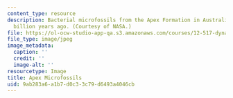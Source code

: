 ```yaml
---
content_type: resource
description: Bacterial microfossils from the Apex Formation in Australia, dated 3.5
  billion years ago. (Courtesy of NASA.)
file: https://ol-ocw-studio-app-qa.s3.amazonaws.com/courses/12-517-dynamics-of-complex-systems-biological-and-environmental-coevolution-preceding-the-cambrian-explosion-spring-2005/9ab283a6a1b7d0c33c79d6493a4046cb_chp_microfossils.jpg
file_type: image/jpeg
image_metadata:
  caption: ''
  credit: ''
  image-alt: ''
resourcetype: Image
title: Apex Microfossils
uid: 9ab283a6-a1b7-d0c3-3c79-d6493a4046cb
---
```

